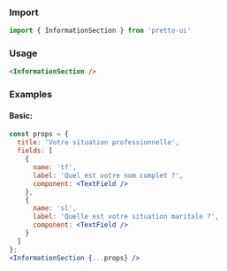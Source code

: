 ### Import
```js static
import { InformationSection } from 'pretto-ui'
```

### Usage
```html
<InformationSection />

```
### Examples
#### Basic:
```jsx
const props = {
  title: 'Votre situation professionnelle',
  fields: [
    {
      name: 'tf',
      label: 'Quel est votre nom complet ?',
      component: <TextField />
    },
    {
      name: 'sl',
      label: 'Quelle est votre situation maritale ?',
      component: <TextField />
    }
  ]
};
<InformationSection {...props} />
```
